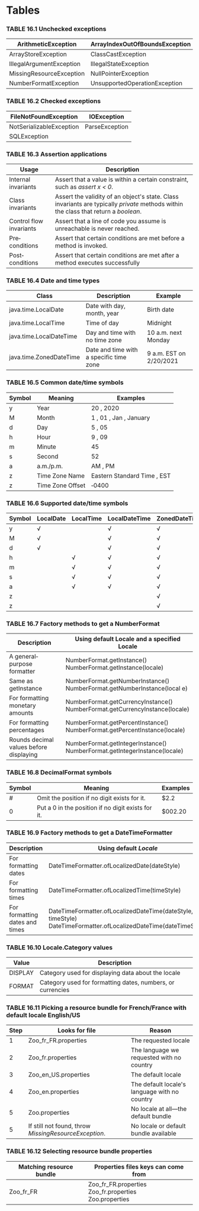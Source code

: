 # Tables

### TABLE 16.1 Unchecked exceptions
| ArithmeticException      | ArrayIndexOutOfBoundsException |
|--------------------------|--------------------------------|
| ArrayStoreException      | ClassCastException             |
| IllegalArgumentException | IllegalStateException          |
| MissingResourceException | NullPointerException           |
| NumberFormatException    | UnsupportedOperationException  |


### TABLE 16.2 Checked exceptions
| FileNotFoundException    | IOException    |
|--------------------------|----------------|
| NotSerializableException | ParseException |
| SQLException             |                |


### TABLE 16.3 Assertion applications
| Usage                   | Description                                                                                                                          |
|-------------------------|--------------------------------------------------------------------------------------------------------------------------------------|
| Internal invariants     | Assert that a value is within a certain constraint, such as *assert x < 0*.                                                          |
| Class invariants        | Assert the validity of an object's state. Class invariants are typically *private* methods within the class that return a *boolean*. |
| Control flow invariants | Assert that a line of code you assume is unreachable is never reached.                                                               |
| Pre‐conditions          | Assert that certain conditions are met before a method is invoked.                                                                   |
| Post‐conditions         | Assert that certain conditions are met after a method executes successfully                                                          |


### TABLE 16.4 Date and time types
| Class                   | Description                             | Example                 |
|-------------------------|-----------------------------------------|-------------------------|
| java.time.LocalDate     | Date with day, month, year              | Birth date              |
| java.time.LocalTime     | Time of day                             | Midnight                | 
| java.time.LocalDateTime | Day and time with no time zone          | 10 a.m. next Monday     |
| java.time.ZonedDateTime | Date and time with a specific time zone | 9 a.m. EST on 2/20/2021 | 


### TABLE 16.5 Common date/time symbols
| Symbol | Meaning          | Examples                    |
|--------|------------------|-----------------------------|
| y      | Year             | 20 , 2020                   |
| M      | Month            | 1 , 01 , Jan , January      |
| d      | Day              | 5 , 05                      |
| h      | Hour             | 9 , 09                      |
| m      | Minute           | 45                          |
| s      | Second           | 52                          |
| a      | a.m./p.m.        | AM , PM                     |
| z      | Time Zone Name   | Eastern Standard Time , EST |
| z      | Time Zone Offset | ‐0400                       |


### TABLE 16.6 Supported date/time symbols
| Symbol | LocalDate | LocalTime | LocalDateTime | ZonedDateTime |
|--------|-----------|-----------|---------------|---------------|
| y      | √         |           | √             | √             |
| M      | √         |           | √             | √             |
| d      | √         |           | √             | √             |
| h      |           | √         | √             | √             |
| m      |           | √         | √             | √             |
| s      |           | √         | √             | √             |
| a      |           | √         | √             | √             |
| z      |           |           |               | √             |
| z      |           |           |               | √             |


### TABLE 16.7 Factory methods to get a NumberFormat
| Description                             | Using default Locale and a specified Locale                                      |
|-----------------------------------------|----------------------------------------------------------------------------------|
| A general‐purpose formatter             | NumberFormat.getInstance() </br>NumberFormat.getInstance(locale)                 |
| Same as getInstance                     | NumberFormat.getNumberInstance() </br>NumberFormat.getNumberInstance(local e)    |
| For formatting monetary amounts         | NumberFormat.getCurrencyInstance() </br>NumberFormat.getCurrencyInstance(locale) |
| For formatting percentages              | NumberFormat.getPercentInstance() </br>NumberFormat.getPercentInstance(locale)   |
| Rounds decimal values before displaying | NumberFormat.getIntegerInstance() </br>NumberFormat.getIntegerInstance(locale)   |


### TABLE 16.8 DecimalFormat symbols
| Symbol | Meaning                                            | Examples |
|--------|----------------------------------------------------|----------|
| #      | Omit the position if no digit exists for it.       | $2.2     |
| 0      | Put a 0 in the position if no digit exists for it. | $002.20  | 


### TABLE 16.9 Factory methods to get a DateTimeFormatter
| Description                    | Using default *Locale*                                                                                                |
|--------------------------------|-----------------------------------------------------------------------------------------------------------------------|
| For formatting dates           | DateTimeFormatter.ofLocalizedDate(dateStyle)                                                                          |
| For formatting times           | DateTimeFormatter.ofLocalizedTime(timeStyle)                                                                          |
| For formatting dates and times | DateTimeFormatter.ofLocalizedDateTime(dateStyle, timeStyle) </br>DateTimeFormatter.ofLocalizedDateTime(dateTimeStyle) |


### TABLE 16.10 Locale.Category values
| Value   | Description                                                |
|---------|------------------------------------------------------------|
| DISPLAY | Category used for displaying data about the locale         |
| FORMAT  | Category used for formatting dates, numbers, or currencies |


### TABLE 16.11 Picking a resource bundle for French/France with default locale English/US
| Step | Looks for file                                        | Reason                                        |
|------|-------------------------------------------------------|-----------------------------------------------|
| 1    | Zoo_fr_FR.properties                                  | The requested locale                          |
| 2    | Zoo_fr.properties                                     | The language we requested with no country     |
| 3    | Zoo_en_US.properties                                  | The default locale                            |
| 4    | Zoo_en.properties                                     | The default locale's language with no country |
| 5    | Zoo.properties                                        | No locale at all—the default bundle           |
| 5    | If still not found, throw *MissingResourceException*. | No locale or default bundle available         |


### TABLE 16.12 Selecting resource bundle properties
| Matching resource bundle | Properties files keys can come from                             |
|--------------------------|-----------------------------------------------------------------|
| Zoo_fr_FR                | Zoo_fr_FR.properties </br>Zoo_fr.properties </br>Zoo.properties |


